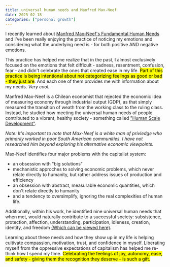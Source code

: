 ```yaml
---
title: universal human needs and Manfred Max-Neef
date: 2025-02-18
categories: ["personal growth"]
---
```


I recently learned about [Manfred Max-Neef's Fundamental Human Needs](https://en.wikipedia.org/wiki/Manfred_Max-Neef%27s_Fundamental_human_needs) and I've been really enjoying the practice of noticing my emotions and considering what the underlying need is - for both positive AND negative emotions. 

This practice has helped me realize that in the past, I almost exclusively focused on the emotions that felt difficult - sadness, resentment, confusion, fear - and didn't celebrate the ones that created ease in my life. <mark>Part of this practice is being intentional about not categorizing feelings as good or bad - they just are</mark>. And each one of them provides me with information about my needs. *Very cool.*

Manfred Max-Neef is a Chilean economist that rejected the economic idea of measuring economy through industrial output (GDP), as that simply measured the transition of weath from the working class to the ruling class. Instead, he studied how meeting the universal human needs of people contributed to a vibrant, healthy society - something called ["Human Scale Development"](https://web.archive.org/web/20130319153338/http://www.max-neef.cl/download/Max-neef_Human_Scale_development.pdf). 

*Note: It's important to note that Max-Neef is a white man of privledge who primarily worked in poor South American communities. I have not researched him beyond exploring his alternative economic viewpoints.*

Max-Neef identifies four major problems with the capitalist system: 
- an obsession with "big solutions"
- mechanistic approches to solving economic problems, which never relate directly to humanity, but rather address issues of production and efficiency
- an obsession with abstract, measurable economic quantities, which don't relate directly to humanity
- and a tendency to oversimplify, ignoring the real complexities of human life.

Additionally, within his work, he identified nine universal human needs that when met, would naturally contribute to a successful society: subsistence, protection, affection, understanding, participation, idleness, creation, identity, and freedom [(Which can be viewed here)](https://en.wikipedia.org/wiki/Manfred_Max-Neef%27s_Fundamental_human_needs#Matrix_of_needs_and_satisfiers).

Learning about these needs and how they show up in my life is helping cultivate compassion, motivation, trust, and confidence in myself. Liberating myself from the oppressive expectations of capitalism has helped me re-think how I spend my time. <mark>Celebrating the feelings of joy, autonomy, ease, and safety - giving them the recognition they deserve - is such a gift. 